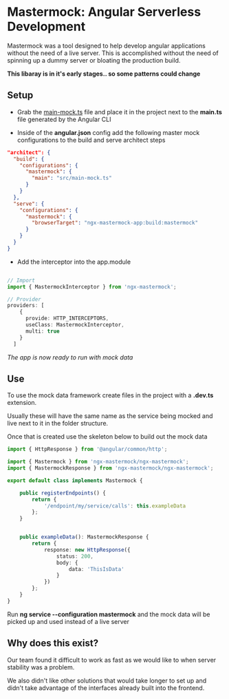 # Mastermock: Angular Serverless Development

Mastermock was a tool designed to help develop angular applications without the need of a live server.
This is accomplished without the need of spinning up a dummy server or bloating the production build.

**This libaray is in it's early stages.. so some patterns could change**

## Setup

* Grab the [main-mock.ts](https://github.com/lbdorrou/ngx-mastermock/blob/master/src/main-mock.ts) file and place it in the project next to the **main.ts** file generated by the Angular CLI

* Inside of the **angular.json** config add the following master mock configurations to the build and serve architect steps

```json
"architect": {
  "build": {
    "configurations": {
      "mastermock": {
        "main": "src/main-mock.ts"
      }
    }
  },
  "serve": {
    "configurations": {
      "mastermock": {
        "browserTarget": "ngx-mastermock-app:build:mastermock"
      }
    }
  }
}

```

* Add the interceptor into the app.module

```typescript

// Import
import { MastermockInterceptor } from 'ngx-mastermock';

// Provider
providers: [
    {
      provide: HTTP_INTERCEPTORS,
      useClass: MastermockInterceptor,
      multi: true
    }
  ]
```

*The app is now ready to run with mock data*

## Use

To use the mock data framework create files in the project with a **.dev.ts** extension.

Usually these will have the same name as the service being mocked and live next to it in the folder structure.

Once that is created use the skeleton below to build out the mock data

```typescript
import { HttpResponse } from '@angular/common/http';

import { Mastermock } from 'ngx-mastermock/ngx-mastermock';
import { MastermockResponse } from 'ngx-mastermock/ngx-mastermock';

export default class implements Mastermock {

    public registerEndpoints() {
        return {
            '/endpoint/my/service/calls': this.exampleData
        };
    }


    public exampleData(): MastermockResponse {
        return {
            response: new HttpResponse({
                status: 200,
                body: { 
                    data: 'ThisIsData'
                }
            })
        };
    }
}
```

Run **ng service --configuration mastermock** and the mock data will be picked up and used instead of a live server

## Why does this exist?

Our team found it difficult to work as fast as we would like to when server stability was a problem. 

We also didn't like other solutions that would take longer to set up and didn't take advantage of the interfaces already built into the frontend.
